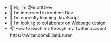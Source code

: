 - 👋 Hi, I’m @ScottDeev
- 👀 I’m interested in frontend Dev
- 🌱 I’m currently learning JavaScript
- 💞️ I’m looking to collaborate on Webpage design
- 📫 How to reach me through my Twitter account https//:twitter.com/ElijahLauren

<!---
ScottDeev/ScottDeev is a ✨ special ✨ repository because its `README.md` (this file) appears on your GitHub profile.
You can click the Preview link to take a look at your changes.
--->
